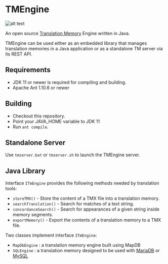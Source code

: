 # TMEngine

![alt text](https://maxprograms.com/images/tmengine_s.png "TMEngine")

An open source [Translation Memory](https://en.wikipedia.org/wiki/Translation_memory) Engine written in Java.

TMEngine can be used either as an embedded library that manages translation memories in a Java application or as a standalone TM server via its REST API.

## Requirements

- JDK 11 or newer is required for compiling and building.
- Apache Ant 1.10.6 or newer

## Building

- Checkout this repository.
- Point your JAVA_HOME variable to JDK 11
- Run `ant compile`.

## Standalone Server

Use `tmserver.bat` or `tmserver.sh` to launch the TMEngine server.

## Java Library 

Interface `ITmEngine` provides the following methods needed by translation tools:

- `storeTMX()` - Store the content of a TMX file into a translation memory.
- `searchTranslation()` - Search for matches of a text string.
- `concordanceSearch()` - Search for appearances of a given string inside memory segments.
- `exportMemory()` - Export the contents of a translation memory to a TMX file.

Two classes implement interface `ITmEngine`:

- `MapDbEngine` : a translation memory engine built using MapDB
- `SQLEngine` : a translation memory designed to be used with [MariaDB](https://mariadb.org/) or [MySQL](https://www.mysql.com/)

